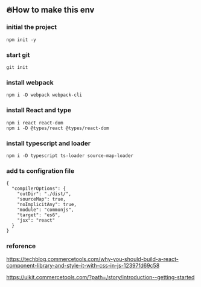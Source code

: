 ## 🔥How to make this env

### initial the project

```
npm init -y
```

### start git

```
git init
```

### install webpack

```
npm i -D webpack webpack-cli
```

### install React and type

```
npm i react react-dom
npm i -D @types/react @types/react-dom
```

### install typescript and loader

```
npm i -D typescript ts-loader source-map-loader
```

### add ts configration file

```
{
  "compilerOptions": {
    "outDir": "./dist/",
    "sourceMap": true,
    "noImplicitAny": true,
    "module": "commonjs",
    "target": "es6",
    "jsx": "react"
  }
}
```

### reforence

https://techblog.commercetools.com/why-you-should-build-a-react-component-library-and-style-it-with-css-in-js-12397fd69c58

https://uikit.commercetools.com/?path=/story/introduction--getting-started
